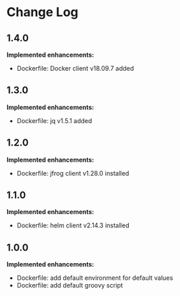 # Change Log

## 1.4.0
**Implemented enhancements:**
- Dockerfile: Docker client v18.09.7 added

## 1.3.0
**Implemented enhancements:**
- Dockerfile: jq v1.5.1 added

## 1.2.0
**Implemented enhancements:**
- Dockerfile: jfrog client v1.28.0 installed

## 1.1.0
**Implemented enhancements:**
- Dockerfile: helm client v2.14.3 installed

## 1.0.0
**Implemented enhancements:**
- Dockerfile: add default environment for default values
- Dockerfile: add default groovy script

